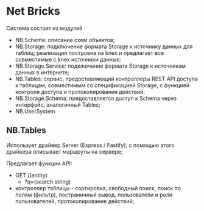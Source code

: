 # Net Bricks

Система состоит из модулей

* NB.Schema: описание схем объектов;
* NB.Storage: подключение формата Storage к источнику данных для таблиц; реализация построена на knex и предлагает все совместимые с knex источники данных;
* NB.Storage.Service: подключение формата Storage к источникам данных в интернете;
* NB.Tables: сервис, предоставляющий контроллеры REST API доступа к таблицам, совместимым со спецификацией Storage, с функцией контроля доступа и протоколирования действий;
* NB.Storage.Schema: предоставляется доступ к Schema через интерфейс, аналогичный Tables;
* NB.UserSystem


## NB.Tables

Использует драйвер Server (Express / Fastify); с помощью этого драйвера описывает маршруты на сервере;

Предлагает функции API:

* GET /(entity)
  * ?q=(search string)
* контроллер таблицы - сортировка, свободный поиск, поиск по полям (фильтр), постраничный вывод, пользователи и роли пользователей, протоколирование действий;  

